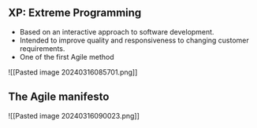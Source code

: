 ## XP: Extreme Programming
- Based on an interactive approach to software development. 
- Intended to improve quality and responsiveness to changing customer requirements. 
- One of the first Agile method

![[Pasted image 20240316085701.png]]

## The Agile manifesto 

![[Pasted image 20240316090023.png]]

